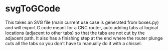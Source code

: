 # svgToGCode
This takes an SVG file (main current use case is generated from boxes.py) and will export G code meant for a CNC router, auto adding tabs at  logical locations (adjacent to other tabs) so that the tabs are not cut by the adjacent path.  It also has a finishing step at the end where the router plunge cuts all the tabs so you don't have to manually do it with a chissel.
